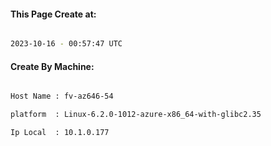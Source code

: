 
   
#### This Page Create at:

```bash

2023-10-16 - 00:57:47 UTC

```

#### Create By Machine:

```bash

Host Name : fv-az646-54

platform  : Linux-6.2.0-1012-azure-x86_64-with-glibc2.35

Ip Local  : 10.1.0.177

```

